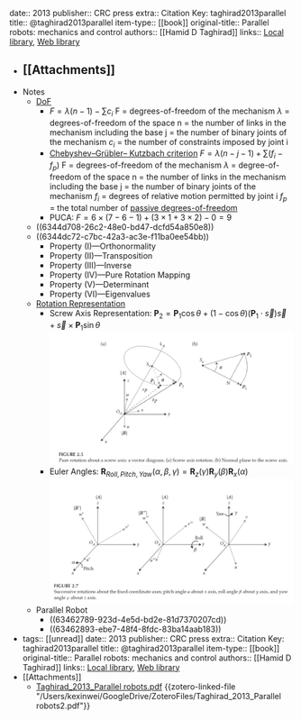 date:: 2013
publisher:: CRC press
extra:: Citation Key: taghirad2013parallel
title:: @taghirad2013parallel
item-type:: [[book]]
original-title:: Parallel robots: mechanics and control
authors:: [[Hamid D Taghirad]]
links:: [Local library](zotero://select/library/items/7BS9C49L), [Web library](https://www.zotero.org/users/6786528/items/7BS9C49L)

- [[Attachments]]
	-
- Notes
	- [DoF](((6344d2ac-0976-4045-be96-568139cf02a4)))
		- $F=\lambda (n-1)-\sum c_i$
		  F = degrees-of-freedom of the mechanism
		  $\lambda$ = degrees-of-freedom of the space
		  n = the number of links in the mechanism including the base 
		  j = the number of binary joints of the mechanism 
		  $c_i$ = the number of constraints imposed by joint i
		- [Chebyshev–Grübler– Kutzbach criterion](((6344d2a3-3c41-4f28-9336-46935a60c05f)))
		  $F=\lambda (n-j-1) +\sum (f_i-f_p)$
		  F = degrees-of-freedom of the mechanism
		  $\lambda$ = degree-of-freedom of the space
		  n = the number of links in the mechanism including the base 
		  j = the number of binary joints of the mechanism 
		  $f_i$ = degrees of relative motion permitted by joint i 
		  $f_p$ = the total number of [passive degrees-of-freedom](((6344d436-60fc-4324-a3db-dd1a8ff9a186)))
		- PUCA: $F=6\times(7-6-1)+(3\times1+3\times2)-0=9$
	- ((6344d708-26c2-48e0-bd47-dcfd54a850e8))
	- ((6344dc72-c7bc-42a3-ac3e-f11ba0ee54bb))
		- Property (I)—Orthonormality
		- Property (II)—Transposition
		- Property (III)—Inverse
		- Property (IV)—Pure Rotation Mapping
		- Property (V)—Determinant
		- Property (VI)—Eigenvalues
	- [Rotation Representation](((63461b4a-fd13-4999-bc1f-09f76c38c073)))
		- Screw Axis Representation: $\mathbf{P}_2 = \mathbf{P}_1 \cos\theta +(1-\cos\theta)(\mathbf{P}_1 \cdot\vec s)\vec s + \vec s\times \mathbf{P}_1\sin\theta$
		  ![](/../assets/robot_screw_axis.png)
		- Euler Angles: $\bm{R}_{Roll,Pitch,Yaw} (\alpha,\beta,\gamma)= \bm{R}_z(\gamma)\bm R_y(\beta) \bm R_x(\alpha)$
		  ![](/../assets/robot_euler.png)
	- Parallel Robot
		- ((63462789-923d-4e5d-bd2e-81d7370207cd))
		- ((63462893-ebe7-48f4-8fdc-83ba14aab183))
- tags:: [[unread]]
  date:: 2013
  publisher:: CRC press
  extra:: Citation Key: taghirad2013parallel
  title:: @taghirad2013parallel
  item-type:: [[book]]
  original-title:: Parallel robots: mechanics and control
  authors:: [[Hamid D Taghirad]]
  links:: [Local library](zotero://select/library/items/7BS9C49L), [Web library](https://www.zotero.org/users/6786528/items/7BS9C49L)
- [[Attachments]]
	- [Taghirad_2013_Parallel robots.pdf](zotero://select/library/items/FJ75A92D) {{zotero-linked-file "/Users/kexinwei/GoogleDrive/ZoteroFiles/Taghirad_2013_Parallel robots2.pdf"}}